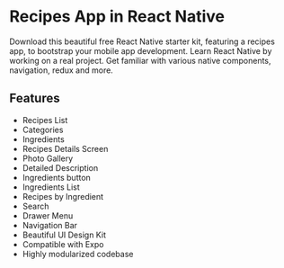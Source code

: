 # Recipes App in React Native

Download this beautiful free React Native starter kit, featuring a recipes app, to bootstrap your mobile app development. Learn React Native by working on a real project. Get familiar with various native components, navigation, redux and more.

## 


## Features
- Recipes List
- Categories
- Ingredients
- Recipes Details Screen
- Photo Gallery
- Detailed Description
- Ingredients button
- Ingredients List
- Recipes by Ingredient
- Search
- Drawer Menu
- Navigation Bar
- Beautiful UI Design Kit
- Compatible with Expo
- Highly modularized codebase


